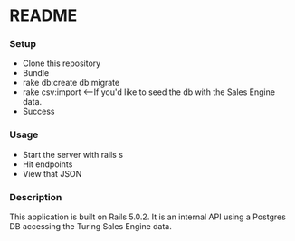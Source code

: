 # README

### Setup
* Clone this repository
* Bundle
* rake db:create db:migrate 
* rake csv:import <--If you'd like to seed the db with the Sales Engine data.
* Success

### Usage

* Start the server with rails s
* Hit endpoints
* View that JSON

### Description

This application is built on Rails 5.0.2. It is an internal API using a Postgres DB accessing the Turing Sales Engine data.

